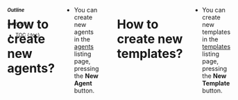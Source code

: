 <aside class="large-4 columns" markdown="1" style="position:fixed;font-size:80%;">

##### Outline
{:.no_toc}

* TOC
{:toc}

</aside>

<!-- [TOC] for Python markdown parser -->

 <div class="large-8 columns" role="content"  markdown="1">

# How to create new agents?

- You can create new agents in the [agents][] listing page, pressing the **New Agent** button.
<hr>

# How to create new templates?

- You can create new templates in the [templates][] listing page, pressing the **New Template** button.
<hr>
</div>


[agent]:        /ariip/docs/#agents
[agents]:       /ariip/docs/#agents
[event]:        /ariip/docs/#events
[templates]:    /ariip/docs/#templates
[template]:     /ariip/docs/#templates
[integrations]: /ariip/docs/#integrations
[integration]:  /ariip/docs/#integrations
[sources]:      /ariip/docs/#sources
